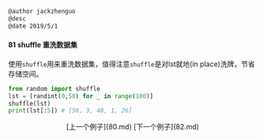 ```markdown
@author jackzhenguo
@desc 
@date 2019/5/1
```

#### 81 shuffle 重洗数据集

使用`shuffle`用来重洗数据集，值得注意`shuffle`是对lst就地(in place)洗牌，节省存储空间。

```python
from random import shuffle
lst = [randint(0,50) for _ in range(100)]
shuffle(lst)
print(lst[:5]) # [50, 3, 48, 1, 26]
```

<center>[上一个例子](80.md)    [下一个例子](82.md)</center>